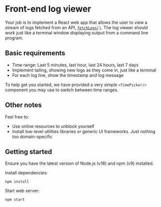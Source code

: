 # Front-end log viewer

Your job is to implement a React web app that allows the user to view a stream of logs fetched from an API, [`fetchLogs()`](./src/API/fetchLogs.ts). The log viewer should work just like a terminal window displaying output from a command line program.

## Basic requirements

- Time range: Last 5 minutes, last hour, last 24 hours, last 7 days
- Implement tailing, showing new logs as they come in, just like a terminal
- For each log line, show the timestamp and log message

To help get you started, we have provided a very simple `<TimePicker/>` component you may use to switch between time ranges.

## Other notes

Feel free to:
- Use online resources to unblock yourself
- Install low-level utilities libraries or generic UI frameworks. Just nothing too domain-specific

## Getting started

Ensure you have the latest version of Node.js (v18) and npm (v9) installed.

Install dependencies:

```
npm install
```

Start web server:

```
npm start
```
